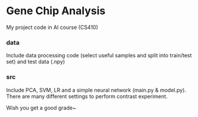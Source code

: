# Gene Chip Analysis
My project code in AI course (CS410)

### data
Include data processing code (select useful samples and split into train/test set) and test data (.npy)
### src
Include PCA, SVM, LR and a simple neural network (main.py & model.py). There are many different settings to perform contrast experiment.


Wish you get a good grade~

